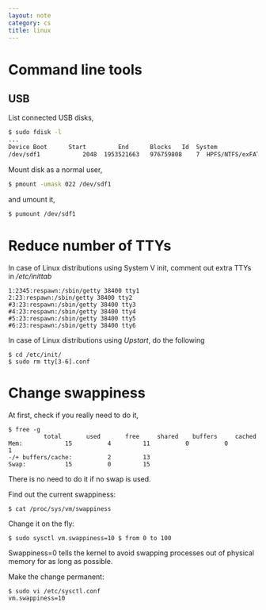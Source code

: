 ```yaml
---
layout: note
category: cs
title: linux
---
```


Command line tools
==================
USB
---
List connected USB disks,

~~~ bash
$ sudo fdisk -l
...
Device Boot      Start         End      Blocks   Id  System
/dev/sdf1            2048  1953521663   976759808    7  HPFS/NTFS/exFAT
~~~

Mount disk as a normal user,

~~~ bash
$ pmount -umask 022 /dev/sdf1
~~~

and umount it,

~~~ bash
$ pumount /dev/sdf1
~~~

Reduce number of TTYs
=====================
In case of Linux distributions using System V init, comment out extra TTYs in
*/etc/inittab*

~~~
1:2345:respawn:/sbin/getty 38400 tty1
2:23:respawn:/sbin/getty 38400 tty2
#3:23:respawn:/sbin/getty 38400 tty3
#4:23:respawn:/sbin/getty 38400 tty4
#5:23:respawn:/sbin/getty 38400 tty5
#6:23:respawn:/sbin/getty 38400 tty6
~~~

In case of Linux distributions using *Upstart*, do the following

~~~
$ cd /etc/init/
$ sudo rm tty[3-6].conf
~~~

Change swappiness
=================
At first, check if you really need to do it,

~~~
$ free -g
	      total       used       free     shared    buffers     cached
Mem:            15          4         11          0          0          1
-/+ buffers/cache:          2         13
Swap:           15          0         15
~~~

There is no need to do it if no swap is used.

Find out the current swappiness:

~~~
$ cat /proc/sys/vm/swappiness
~~~

Change it on the fly:

~~~
$ sudo sysctl vm.swappiness=10 $ from 0 to 100
~~~

Swappiness=0 tells the kernel to avoid swapping processes out of physical
memory for as long as possible.

Make the change permanent:

~~~
$ sudo vi /etc/sysctl.conf
vm.swappiness=10
~~~

